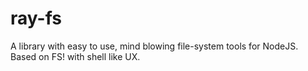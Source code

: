# ray-fs
A library with easy to use, mind blowing file-system tools for NodeJS. Based on FS! with shell like UX.
